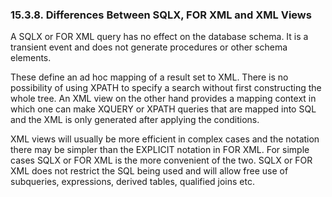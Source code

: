 <div id="view4xmldifferences" class="section">

<div class="titlepage">

<div>

<div>

### 15.3.8. Differences Between SQLX, FOR XML and XML Views

</div>

</div>

</div>

A SQLX or FOR XML query has no effect on the database schema. It is a
transient event and does not generate procedures or other schema
elements.

These define an ad hoc mapping of a result set to XML. There is no
possibility of using XPATH to specify a search without first
constructing the whole tree. An XML view on the other hand provides a
mapping context in which one can make XQUERY or XPATH queries that are
mapped into SQL and the XML is only generated after applying the
conditions.

XML views will usually be more efficient in complex cases and the
notation there may be simpler than the EXPLICIT notation in FOR XML. For
simple cases SQLX or FOR XML is the more convenient of the two. SQLX or
FOR XML does not restrict the SQL being used and will allow free use of
subqueries, expressions, derived tables, qualified joins etc.

</div>
